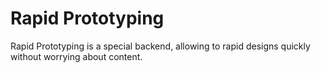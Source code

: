 # Rapid Prototyping

Rapid Prototyping is a special backend, allowing to rapid designs quickly without worrying about content. 

